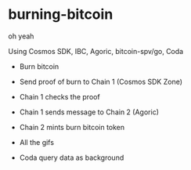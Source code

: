 # burning-bitcoin
oh yeah

Using Cosmos SDK, IBC, Agoric, bitcoin-spv/go, Coda

- Burn bitcoin
- Send proof of burn to Chain 1 (Cosmos SDK Zone)
- Chain 1 checks the proof
- Chain 1 sends message to Chain 2 (Agoric)
- Chain 2 mints burn bitcoin token

- All the gifs
- Coda query data as background

